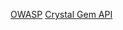 [OWASP](https://www.owasp.org/index.php/OWASP_Secure_Coding_Practices_Checklist)
[Crystal Gem API](https://crystal-gem-api.herokuapp.com/)
